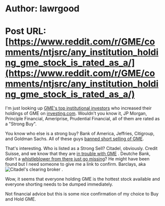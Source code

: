# Author: lawrgood
# Post URL: [https://www.reddit.com/r/GME/comments/ntjsrc/any_institution_holding_gme_stock_is_rated_as_a/](https://www.reddit.com/r/GME/comments/ntjsrc/any_institution_holding_gme_stock_is_rated_as_a/)


I'm just looking up [GME's top institutional investors](https://www.nasdaq.com/market-activity/stocks/gme/institutional-holdings) who increased their holdings of GME on [investing.com](https://uk.investing.com/). Wouldn't you know it, JP Morgan, Principle Financial, Ameriprise, Prudential Financial, all of them are rated as a "Strong Buy".

You know who else is a strong buy? Bank of America, Jeffries, Citigroup, and Goldman Sachs. All of these guys [banned short selling of GME](https://finance.yahoo.com/news/jefferies-blocks-short-sells-gamestop-174600093.html).

That's interesting. Who is listed as a Strong Sell? Citadel, obviously. Credit Suisse, and we know that they are [in trouble with GME](https://www.reddit.com/r/GME/comments/mfjsoy/credit_suisse_had_a_100000_put_position_on_gme/) . Deutche Bank, didn't a [whistleblower from there just go missing](https://twitter.com/davidenrich/status/1383206855263019009?lang=en)? He might have been found but I need someone to give me a link to confirm. Barclays, aka ![Citadel's clearing broker](https://www.reddit.com/r/GME/comments/nh35yo/barclays_citadels_clearing_broker_was_fined/) .

Wow, it seems that everyone holding GME is the hottest stock available and everyone shorting needs to be dumped immediately. 

Not financial advice but this is some nice confirmation of my choice to Buy and Hold GME.